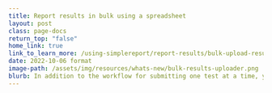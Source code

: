 ```yaml
---
title: Report results in bulk using a spreadsheet
layout: post
class: page-docs
return_top: "false"
home_link: true
link_to_learn_more: /using-simplereport/report-results/bulk-upload-results/”)
date: 2022-10-06 format
image-path: /assets/img/resources/whats-new/bulk-results-uploader.png
blurb: In addition to the workflow for submitting one test at a time, you now have the option to report multiple test results at once with a CSV file. Find the bulk results uploader, along with formatting guidelines, under the Results tab in SimpleReport.
---
```

